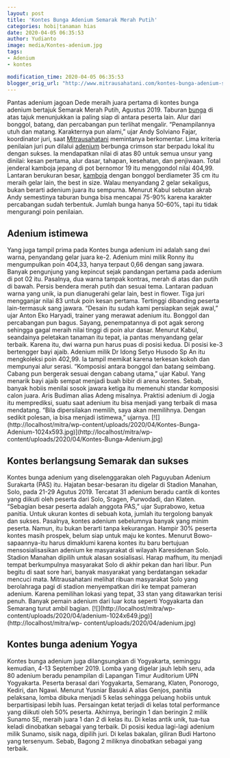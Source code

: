 ```yaml
---
layout: post
title: 'Kontes Bunga Adenium Semarak Merah Putih'
categories: hobi|tanaman hias
date: 2020-04-05 06:35:53
author: Yudianto
image: media/Kontes-adenium.jpg
tags:
- Adenium
- kontes

modification_time: 2020-04-05 06:35:53
blogger_orig_url: "http://www.mitrausahatani.com/kontes-bunga-adenium-semarak-merah.html"
---
```


Pantas adenium jagoan Dede meraih juara pertama di kontes bunga adenium
bertajuk Semarak Merah Putih, Agustus 2019. Taburan
[bunga](https://www.mitrausahatani.com/tanaman-hias) di atas tajuk menunjukkan ia
paling siap di antara peserta lain. Alur dari bonggol, batang, dan percabangan
pun terlihat mengalir. “Penampilannya utuh dan matang. Karakternya pun alami,”
ujar Andy Solviano Fajar, koordinator juri, saat
[Mitrausahatani](https://www.mitrausahatani.com) memintanya berkomentar. Lima kriteria
penilaian juri pun dilalui [adenium](https://www.mitrausahatani.com/topik/adenium
"adenium") berbunga crimson star berpadu lokal itu dengan sukses. Ia
mendapatkan nilai di atas 80 untuk semua unsur yang dinilai: kesan pertama,
alur dasar, tahapan, kesehatan, dan penjiwaan. Total jenderal kamboja jepang
di pot bernomor 19 itu menggondol nilai 404,99. Lantaran berukuran besar,
[kamboja](https://plants.usda.gov/home/plantProfile?symbol=ADOB2) dengan
bonggol berdiameter 35 cm itu meraih gelar lain, the best in size. Walau
menyandang 2 gelar sekaligus, bukan berarti adenium juara itu sempurna.
Menurut Kabul sebutan akrab Andy semestinya taburan bunga bisa mencapai 75-90%
karena karakter percabangan sudah terbentuk. Jumlah bunga hanya 50-60%, tapi
itu tidak mengurangi poin penilaian.

## Adenium istimewa

Yang juga tampil prima pada Kontes bunga adenium ini adalah sang dwi warna,
penyandang gelar juara ke-2. Adenium mini milik Ronny itu mengumpulkan poin
404,33, hanya terpaut 0,66 dengan sang jawara. Banyak pengunjung yang kepincut
sejak pandangan pertama pada adenium di pot 02 itu. Pasalnya, dua warna tampak
kontras, merah di atas dan putih di bawah. Persis bendera merah putih dan
sesuai tema. Lantaran paduan warna yang unik, ia pun dianugerahi gelar lain,
best in flower. Tiga juri mengganjar nilai 83 untuk poin kesan pertama.
Tertinggi dibanding peserta lain-termasuk sang jawara. “Desain itu sudah kami
persiapkan sejak awal,” ujar Anton Eko Haryadi, trainer yang merawat adenium
itu. Bonggol dan percabangan pun bagus. Sayang, penempatannya di pot agak
serong sehingga gagal meraih nilai tinggi di poin alur dasar. Menurut Kabul,
seandainya peletakan tanaman itu tepat, ia pantas menyandang gelar terbaik.
Karena itu, dwi warna pun harus puas di posisi kedua. Di posisi ke-3
bertengger bayi ajaib. Adenium milik Dr Idong Setyo Husodo Sp An itu
mengkoleksi poin 402,99. Ia tampil memikat karena terkesan kokoh dan mempunyai
alur serasi. “Komposisi antara bonggol dan batang seimbang. Cabang pun
bergerak sesuai dengan cabang utama,” ujar Kabul. Yang menarik bayi ajaib
sempat menjadi buah bibir di arena kontes. Sebab, banyak hobiis menilai sosok
jawara ketiga itu memenuhi standar komposisi calon juara. Aris Budiman alias
Adeng misalnya. Praktisi adenium di Jogja itu memprediksi, suatu saat adenium
itu bisa menjadi yang terbaik di masa mendatang. “Bila dipersilakan memilih,
saya akan memilihnya. Dengan sedikit polesan, ia bisa menjadi istimewa,”
ujarnya. [![](http://localhost/mitra/wp-content/uploads/2020/04/Kontes-Bunga-
Adenium-1024x593.jpg)](http://localhost/mitra/wp-
content/uploads/2020/04/Kontes-Bunga-Adenium.jpg)

## Kontes berlangsung Semarak dan sukses

Kontes bunga adenium yang diselenggarakan oleh Paguyuban Adenium Surakarta
(PAS) itu. Hajatan besar-besaran itu digelar di Stadion Manahan, Solo, pada
21-29 Agutus 2019. Tercatat 31 adenium beradu cantik di kontes yang diikuti
oleh peserta dari Solo, Sragen, Purwodadi, dan Klaten. “Sebagian besar peserta
adalah anggota PAS,” ujar Suprabowo, ketua panitia. Untuk ukuran kontes di
sebuah kota, jumlah itu tergolong banyak dan sukses. Pasalnya, kontes adenium
sebelumnya banyak yang minim peserta. Namun, itu bukan berarti tanpa
kekurangan. Hampir 30% peserta kontes masih prospek, belum siap untuk maju ke
kontes. Menurut Bowo-sapaannya-itu harus dimaklumi karena kontes itu baru
bertujuan mensosialisasikan adenium ke masyarakat di wilayah Karesidenan Solo.
Stadion Manahan dipilih untuk alasan sosialisasi. Harap mafhum, itu menjadi
tempat berkumpulnya masyarakat Solo di akhir pekan dan hari libur. Pun begitu
di saat sore hari, banyak masyarakat yang berdatangan sekadar mencuci mata.
Mitrausahatani melihat ribuan masyarakat Solo yang berolahraga pagi di stadion
menyempatkan diri ke tempat pameran adenium. Karena pemilihan lokasi yang
tepat, 33 stan yang ditawarkan terisi penuh. Banyak pemain adenium dari luar
kota seperti Yogyakarta dan Semarang turut ambil bagian.
[![](http://localhost/mitra/wp-
content/uploads/2020/04/adenium-1024x649.jpg)](http://localhost/mitra/wp-
content/uploads/2020/04/adenium.jpg)

## Kontes bunga adenium Yogya

Kontes bunga adenium juga dilangsungkan di Yogyakarta, seminggu kemudian, 4-13
September 2019. Lomba yang digelar jauh lebih seru, ada 80 adenium beradu
penampilan di Lapangan Timur Auditorium UPN Yogyakarta. Peserta berasal dari
Yogyakarta, Semarang, Klaten, Ponorogo, Kediri, dan Ngawi. Menurut Yusniar
Basuki A alias Genjos, panitia pelaksana, lomba dibuka menjadi 5 kelas
sehingga peluang hobiis untuk berpartisipasi lebih luas. Persaingan ketat
terjadi di kelas total performance yang diikuti oleh 50% peserta. Akhirnya,
beringin 1 dan beringin 2 milik Sunamo SE, meraih juara 1 dan 2 di kelas itu.
Di kelas antik unik, tua-tua keladi dinobatkan sebagai yang terbaik. Di posisi
kedua lagi-lagi adenium milik Sunamo, sisik naga, dipilih juri. Di kelas
bakalan, giliran Budi Hartono yang tersenyum. Sebab, Bagong 2 miliknya
dinobatkan sebagai yang terbaik.


